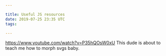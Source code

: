```yaml
---

title: Useful JS resources
date: 2019-07-25 23:35 UTC
tags: 

---
```


https://www.youtube.com/watch?v=P35hQOsW0xU
This dude is about to teach me how to morph svgs baby.

